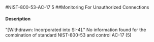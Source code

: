 #NIST-800-53-AC-17 5
##Monitoring For Unauthorized Connections
#### Description
"[Withdrawn: Incorporated into SI-4]."
No information found for the combination of standard NIST-800-53 and control AC-17 (5)
